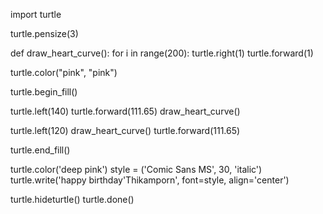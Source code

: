 import turtle

turtle.pensize(3)

def draw_heart_curve():
    for i in range(200):
        turtle.right(1)
        turtle.forward(1)
        
turtle.color("pink", "pink")

turtle.begin_fill()

turtle.left(140)
turtle.forward(111.65)
draw_heart_curve()

turtle.left(120)
draw_heart_curve()
turtle.forward(111.65)

turtle.end_fill()

turtle.color('deep pink')
style = ('Comic Sans MS', 30, 'italic')
turtle.write('happy birthday\'Thikamporn', font=style, align='center')


turtle.hideturtle()
turtle.done()
